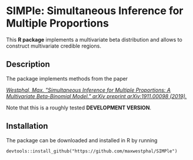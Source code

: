 # SIMPle: Simultaneous Inference for Multiple Proportions 

This **R package** implements a multivariate beta distribution and allows to construct multivariate credible regions.

## Description

The package implements methods from the paper

[*Westphal, Max. "Simultaneous Inference for Multiple Proportions: A Multivariate Beta-Binomial Model." arXiv preprint arXiv:1911.00098 (2019).*](https://arxiv.org/abs/1911.00098)

Note that this is a roughly tested **DEVELOPMENT VERSION**. 

## Installation

The package can be downloaded and installed in R by running 

```{r}
devtools::install_github("https://github.com/maxwestphal/SIMPle")
```


